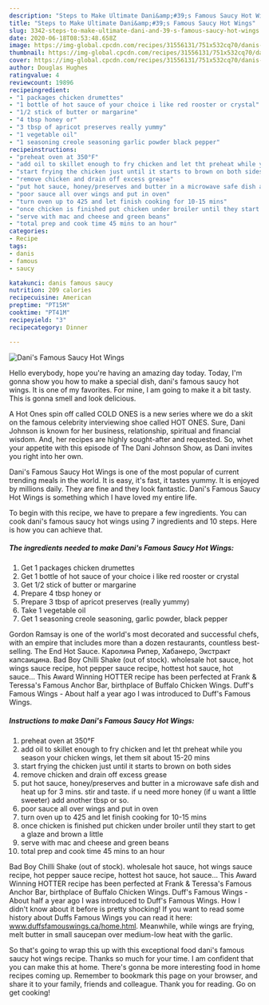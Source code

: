 ```yaml
---
description: "Steps to Make Ultimate Dani&amp;#39;s Famous Saucy Hot Wings"
title: "Steps to Make Ultimate Dani&amp;#39;s Famous Saucy Hot Wings"
slug: 3342-steps-to-make-ultimate-dani-and-39-s-famous-saucy-hot-wings
date: 2020-06-18T08:53:48.658Z
image: https://img-global.cpcdn.com/recipes/31556131/751x532cq70/danis-famous-saucy-hot-wings-recipe-main-photo.jpg
thumbnail: https://img-global.cpcdn.com/recipes/31556131/751x532cq70/danis-famous-saucy-hot-wings-recipe-main-photo.jpg
cover: https://img-global.cpcdn.com/recipes/31556131/751x532cq70/danis-famous-saucy-hot-wings-recipe-main-photo.jpg
author: Douglas Hughes
ratingvalue: 4
reviewcount: 19896
recipeingredient:
- "1 packages chicken drumettes"
- "1 bottle of hot sauce of your choice i like red rooster or crystal"
- "1/2 stick of butter or margarine"
- "4 tbsp honey or"
- "3 tbsp of apricot preserves really yummy"
- "1 vegetable oil"
- "1 seasoning creole seasoning garlic powder black pepper"
recipeinstructions:
- "preheat oven at 350°F"
- "add oil to skillet enough to fry chicken and let tht preheat while you season your chicken wings, let them sit about 15-20 mins"
- "start frying the chicken just until it starts to brown on both sides"
- "remove chicken and drain off excess grease"
- "put hot sauce, honey/preserves and butter in a microwave safe dish and heat up for 3 mins. stir and taste. if u need more honey (if u want a little sweeter) add another tbsp or so."
- "poor sauce all over wings and put in oven"
- "turn oven up to 425 and let finish cooking for 10-15 mins"
- "once chicken is finished put chicken under broiler until they start to get a glaze and brown a little"
- "serve with mac and cheese and green beans"
- "total prep and cook time 45 mins to an hour"
categories:
- Recipe
tags:
- danis
- famous
- saucy

katakunci: danis famous saucy 
nutrition: 209 calories
recipecuisine: American
preptime: "PT15M"
cooktime: "PT41M"
recipeyield: "3"
recipecategory: Dinner

---
```



![Dani&#39;s Famous Saucy Hot Wings](https://img-global.cpcdn.com/recipes/31556131/751x532cq70/danis-famous-saucy-hot-wings-recipe-main-photo.jpg)

Hello everybody, hope you're having an amazing day today. Today, I'm gonna show you how to make a special dish, dani&#39;s famous saucy hot wings. It is one of my favorites. For mine, I am going to make it a bit tasty. This is gonna smell and look delicious.

A Hot Ones spin off called COLD ONES is a new series where we do a skit on the famous celebrity interviewing shoe called HOT ONES. Sure, Dani Johnson is known for her business, relationship, spiritual and financial wisdom. And, her recipes are highly sought-after and requested. So, whet your appetite with this episode of The Dani Johnson Show, as Dani invites you right into her own.

Dani&#39;s Famous Saucy Hot Wings is one of the most popular of current trending meals in the world. It is easy, it's fast, it tastes yummy. It is enjoyed by millions daily. They are fine and they look fantastic. Dani&#39;s Famous Saucy Hot Wings is something which I have loved my entire life.


To begin with this recipe, we have to prepare a few ingredients. You can cook dani&#39;s famous saucy hot wings using 7 ingredients and 10 steps. Here is how you can achieve that.

<!--inarticleads1-->

##### The ingredients needed to make Dani&#39;s Famous Saucy Hot Wings:

1. Get 1 packages chicken drumettes
1. Get 1 bottle of hot sauce of your choice i like red rooster or crystal
1. Get 1/2 stick of butter or margarine
1. Prepare 4 tbsp honey or
1. Prepare 3 tbsp of apricot preserves (really yummy)
1. Take 1 vegetable oil
1. Get 1 seasoning creole seasoning, garlic powder, black pepper


Gordon Ramsay is one of the world&#39;s most decorated and successful chefs, with an empire that includes more than a dozen restaurants, countless best-selling. The End Hot Sauce. Каролина Рипер, Хабанеро, Экстракт капсаицина. Bad Boy Chilli Shake (out of stock). wholesale hot sauce, hot wings sauce recipe, hot pepper sauce recipe, hottest hot sauce, hot sauce… This Award Winning HOTTER recipe has been perfected at Frank &amp; Teressa&#39;s Famous Anchor Bar, birthplace of Buffalo Chicken Wings. Duff&#39;s Famous Wings - About half a year ago I was introduced to Duff&#39;s Famous Wings. 

<!--inarticleads2-->

##### Instructions to make Dani&#39;s Famous Saucy Hot Wings:

1. preheat oven at 350°F
1. add oil to skillet enough to fry chicken and let tht preheat while you season your chicken wings, let them sit about 15-20 mins
1. start frying the chicken just until it starts to brown on both sides
1. remove chicken and drain off excess grease
1. put hot sauce, honey/preserves and butter in a microwave safe dish and heat up for 3 mins. stir and taste. if u need more honey (if u want a little sweeter) add another tbsp or so.
1. poor sauce all over wings and put in oven
1. turn oven up to 425 and let finish cooking for 10-15 mins
1. once chicken is finished put chicken under broiler until they start to get a glaze and brown a little
1. serve with mac and cheese and green beans
1. total prep and cook time 45 mins to an hour


Bad Boy Chilli Shake (out of stock). wholesale hot sauce, hot wings sauce recipe, hot pepper sauce recipe, hottest hot sauce, hot sauce… This Award Winning HOTTER recipe has been perfected at Frank &amp; Teressa&#39;s Famous Anchor Bar, birthplace of Buffalo Chicken Wings. Duff&#39;s Famous Wings - About half a year ago I was introduced to Duff&#39;s Famous Wings. How I didn&#39;t know about it before is pretty shocking! If you want to read some history about Duffs Famous Wings you can read it here: www.duffsfamouswings.ca/home.html. Meanwhile, while wings are frying, melt butter in small saucepan over medium-low heat with the garlic. 

So that's going to wrap this up with this exceptional food dani&#39;s famous saucy hot wings recipe. Thanks so much for your time. I am confident that you can make this at home. There's gonna be more interesting food in home recipes coming up. Remember to bookmark this page on your browser, and share it to your family, friends and colleague. Thank you for reading. Go on get cooking!
